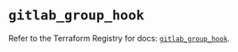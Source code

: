 # `gitlab_group_hook`

Refer to the Terraform Registry for docs: [`gitlab_group_hook`](https://registry.terraform.io/providers/gitlabhq/gitlab/16.10.0/docs/resources/group_hook).

